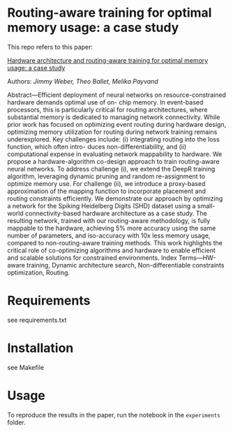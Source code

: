 # Routing-aware training for optimal memory usage: a case study

This repo refers to this paper:

[Hardware architecture and routing-aware training for optimal memory usage: a case study](https://arxiv.org/pdf/2412.01575)

Authors: *Jimmy Weber, Theo Ballet, Melika Payvand*

Abstract—Efficient deployment of neural networks on resource-constrained hardware demands optimal use of on- chip memory. In event-based processors, this is particularly critical for routing architectures, where substantial memory is dedicated to managing network connectivity. While prior work has focused on optimizing event routing during hardware design, optimizing memory utilization for routing during network training remains underexplored. Key challenges include: (i) integrating routing into the loss function, which often intro- duces non-differentiability, and (ii) computational expense in evaluating network mappability to hardware. We propose a hardware-algorithm co-design approach to train routing-aware neural networks. To address challenge (i), we extend the DeepR training algorithm, leveraging dynamic pruning and random re-assignment to optimize memory use. For challenge (ii), we introduce a proxy-based approximation of the mapping function to incorporate placement and routing constraints efficiently. We demonstrate our approach by optimizing a network for the Spiking Heidelberg Digits (SHD) dataset using a small-world connectivity-based hardware architecture as a case study. The resulting network, trained with our routing-aware methodology, is fully mappable to the hardware, achieving 5% more accuracy using the same number of parameters, and iso-accuracy with 10x less memory usage, compared to non-routing-aware training methods. This work highlights the critical role of co-optimizing algorithms and hardware to enable efficient and scalable solutions for constrained environments.
Index Terms—HW-aware training, Dynamic architecture search, Non-differentiable constraints optimization, Routing.

# Requirements
see requirements.txt

# Installation
see Makefile

# Usage
To reproduce the results in the paper, run the notebook in the ```experiments``` folder.

